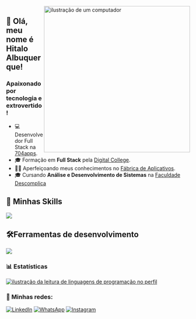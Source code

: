 <img src="https://raw.githubusercontent.com/MicaelliMedeiros/micaellimedeiros/master/image/computer-illustration.png" alt="ilustração de um computador" min-width="400px" max-width="400px" width="400px" align="right">

## 🖖 Olá, meu nome é <strong>Hitalo Albuquerque!</strong>
<h3>Apaixonado por tecnologia e extrovertido!</h3>

- 💻 Desenvolvedor Full Stack na <a href="https://www.704apps.com.br/">704apps</a>.
- 🎓 Formação em **Full Stack** pela <a href="https://digitalcollege.com.br/">Digital College</a>.
- 👨‍💻 Aperfeiçoando meus conhecimentos no <a href="https://sujeitoprogramador.com/fabricadeaplicativos/">Fábrica de Aplicativos</a>.
- 🎓 Cursando **Análise e Desenvolvimento de Sistemas** na <a href="https://descomplica.com.br/">Faculdade Descomplica</a>

## 🚀 Minhas Skills

<p align="left">
  <a href="https://skillicons.dev">
    <img src="https://skillicons.dev/icons?i=html,css,js,react" />
  </a>
</p>

## 🛠️Ferramentas de desenvolvimento

<p align="left">
  <a href="https://skillicons.dev">
    <img src="https://skillicons.dev/icons?i=vscode,ps,figma,git," />
  </a>
</p>

### 📊 Estatísticas

<a href="https://github.com/HitaloDev" title="ilustração do mapeamento de linguagens">
  <img align="center" src="https://github-readme-stats.vercel.app/api/top-langs/?username=hitalodev&theme=dracula&hide_langs_below=1" alt="ilustração da leitura de linguagens de programação no perfil"/>
</a>

<br>

### 📱 Minhas redes:

<p align="left">
  <a href="https://www.linkedin.com/in/hitalo-albuquerque-477006277/" title="LinkedIn">
  <img src="https://img.shields.io/badge/-Linkedin-0e76a8?style=flat-square&logo=Linkedin&logoColor=white&link=/" alt="LinkedIn"/></a>

  <a href="https://wa.me/5585991436090" title="WhatsApp">
  <img src="https://img.shields.io/badge/-WhatsApp-25d366?style=flat-square&labelColor=25d366&logo=whatsapp&logoColor=white&link=" alt="WhatsApp"/></a>

  <a href="https://www.instagram.com/_hitalo.albuquerque/" title="Instagram">
  <img src="https://img.shields.io/badge/-Instagram-DF0174?style=flat-square&labelColor=DF0174&logo=instagram&logoColor=white&link=" alt="Instagram"/></a>
</p>
